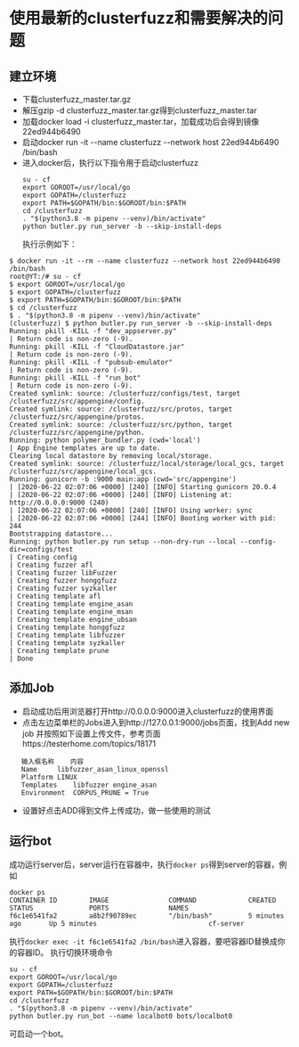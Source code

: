 # 使用最新的clusterfuzz和需要解决的问题

## 建立环境
* 下载clusterfuzz_master.tar.gz
* 解压gzip -d clusterfuzz_master.tar.gz得到clusterfuzz_master.tar
* 加载docker load -i clusterfuzz_master.tar，加载成功后会得到镜像22ed944b6490
* 启动docker run -it --name clusterfuzz --network host 22ed944b6490 /bin/bash
* 进入docker后，执行以下指令用于启动clusterfuzz
   ```
   su - cf
   export GOROOT=/usr/local/go
   export GOPATH=/clusterfuzz
   export PATH=$GOPATH/bin:$GOROOT/bin:$PATH
   cd /clusterfuzz
   . "$(python3.8 -m pipenv --venv)/bin/activate"
   python butler.py run_server -b --skip-install-deps
   ```
   执行示例如下：
```
$ docker run -it --rm --name clusterfuzz --network host 22ed944b6490 /bin/bash
root@YT:/# su - cf
$ export GOROOT=/usr/local/go
$ export GOPATH=/clusterfuzz
$ export PATH=$GOPATH/bin:$GOROOT/bin:$PATH
$ cd /clusterfuzz
$ . "$(python3.8 -m pipenv --venv)/bin/activate"
(clusterfuzz) $ python butler.py run_server -b --skip-install-deps
Running: pkill -KILL -f "dev_appserver.py"
| Return code is non-zero (-9).
Running: pkill -KILL -f "CloudDatastore.jar"
| Return code is non-zero (-9).
Running: pkill -KILL -f "pubsub-emulator"
| Return code is non-zero (-9).
Running: pkill -KILL -f "run_bot"
| Return code is non-zero (-9).
Created symlink: source: /clusterfuzz/configs/test, target /clusterfuzz/src/appengine/config.
Created symlink: source: /clusterfuzz/src/protos, target /clusterfuzz/src/appengine/protos.
Created symlink: source: /clusterfuzz/src/python, target /clusterfuzz/src/appengine/python.
Running: python polymer_bundler.py (cwd='local')
| App Engine templates are up to date.
Clearing local datastore by removing local/storage.
Created symlink: source: /clusterfuzz/local/storage/local_gcs, target /clusterfuzz/src/appengine/local_gcs.
Running: gunicorn -b :9000 main:app (cwd='src/appengine')
| [2020-06-22 02:07:06 +0000] [240] [INFO] Starting gunicorn 20.0.4
| [2020-06-22 02:07:06 +0000] [240] [INFO] Listening at: http://0.0.0.0:9000 (240)
| [2020-06-22 02:07:06 +0000] [240] [INFO] Using worker: sync
| [2020-06-22 02:07:06 +0000] [244] [INFO] Booting worker with pid: 244
Bootstrapping datastore...
Running: python butler.py run setup --non-dry-run --local --config-dir=configs/test
| Creating config
| Creating fuzzer afl
| Creating fuzzer libFuzzer
| Creating fuzzer honggfuzz
| Creating fuzzer syzkaller
| Creating template afl
| Creating template engine_asan
| Creating template engine_msan
| Creating template engine_ubsan
| Creating template honggfuzz
| Creating template libfuzzer
| Creating template syzkaller
| Creating template prune
| Done
```
## 添加Job
* 启动成功后用浏览器打开http://0.0.0.0:9000进入clusterfuzz的使用界面
* 点击左边菜单栏的Jobs进入到http://127.0.0.1:9000/jobs页面，找到Add new job
   并按照如下设置上传文件，参考页面https://testerhome.com/topics/18171
```   
   输入框名称	内容
   Name		libfuzzer_asan_linux_openssl
   Platform	LINUX
   Templates	libfuzzer engine_asan
   Environment 	CORPUS_PRUNE = True
```

* 设置好点击ADD得到文件上传成功，做一些使用的测试

## 运行bot
成功运行server后，server运行在容器中，执行`docker ps`得到server的容器，例如
```
docker ps
CONTAINER ID        IMAGE               COMMAND             CREATED             STATUS              PORTS               NAMES
f6c1e6541fa2        a8b2f90789ec        "/bin/bash"         5 minutes ago       Up 5 minutes                            cf-server
```
执行`docker exec -it f6c1e6541fa2 /bin/bash`进入容器，要吧容器ID替换成你的容器ID。
执行切换环境命令
   ```
   su - cf
   export GOROOT=/usr/local/go
   export GOPATH=/clusterfuzz
   export PATH=$GOPATH/bin:$GOROOT/bin:$PATH
   cd /clusterfuzz
   . "$(python3.8 -m pipenv --venv)/bin/activate"
   python butler.py run_bot --name localbot0 bots/localbot0
   ```
   可启动一个bot。
